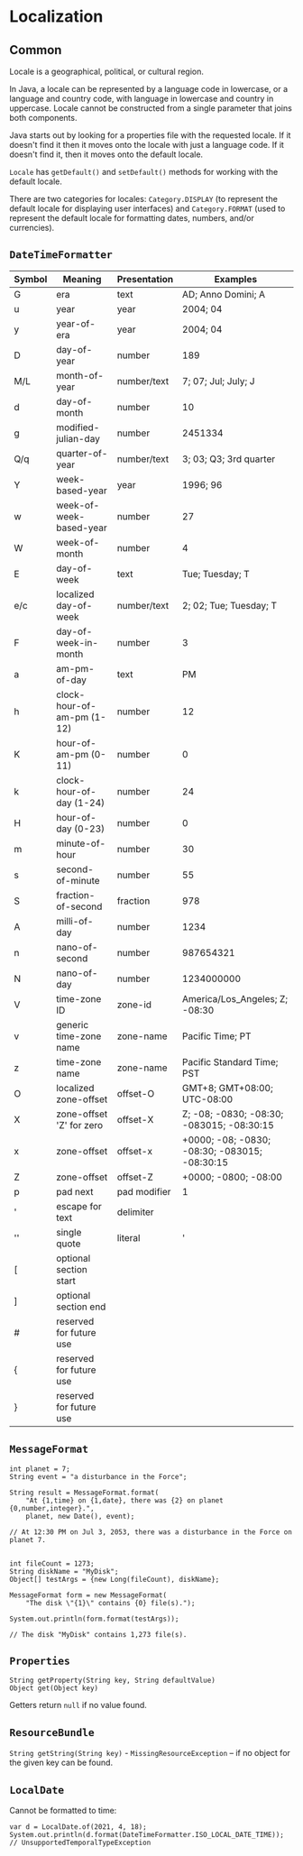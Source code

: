 # Localization

## Common

Locale is a geographical, political, or cultural region.

&#x20;In Java, a locale can be represented by a language code in lowercase, or a language and country code, with language in lowercase and country in uppercase. Locale cannot be constructed from a single parameter that joins both components.

Java starts out by looking for a properties file with the requested locale. If it doesn't find it then it moves onto the locale with just a language code. If it doesn't find it, then it moves onto the default locale.

`Locale` has `getDefault()` and `setDefault()` methods for working with the default locale.

There are two categories for locales: `Category.DISPLAY` (to represent the default locale for displaying user interfaces) and `Category.FORMAT` (used to represent the default locale for formatting dates, numbers, and/or currencies).

## `DateTimeFormatter`

| Symbol | Meaning                    | Presentation | Examples                                      |
| ------ | -------------------------- | ------------ | --------------------------------------------- |
| G      | era                        | text         | AD; Anno Domini; A                            |
| u      | year                       | year         | 2004; 04                                      |
| y      | year-of-era                | year         | 2004; 04                                      |
| D      | day-of-year                | number       | 189                                           |
| M/L    | month-of-year              | number/text  | 7; 07; Jul; July; J                           |
| d      | day-of-month               | number       | 10                                            |
| g      | modified-julian-day        | number       | 2451334                                       |
| Q/q    | quarter-of-year            | number/text  | 3; 03; Q3; 3rd quarter                        |
| Y      | week-based-year            | year         | 1996; 96                                      |
| w      | week-of-week-based-year    | number       | 27                                            |
| W      | week-of-month              | number       | 4                                             |
| E      | day-of-week                | text         | Tue; Tuesday; T                               |
| e/c    | localized day-of-week      | number/text  | 2; 02; Tue; Tuesday; T                        |
| F      | day-of-week-in-month       | number       | 3                                             |
| a      | am-pm-of-day               | text         | PM                                            |
| h      | clock-hour-of-am-pm (1-12) | number       | 12                                            |
| K      | hour-of-am-pm (0-11)       | number       | 0                                             |
| k      | clock-hour-of-day (1-24)   | number       | 24                                            |
| H      | hour-of-day (0-23)         | number       | 0                                             |
| m      | minute-of-hour             | number       | 30                                            |
| s      | second-of-minute           | number       | 55                                            |
| S      | fraction-of-second         | fraction     | 978                                           |
| A      | milli-of-day               | number       | 1234                                          |
| n      | nano-of-second             | number       | 987654321                                     |
| N      | nano-of-day                | number       | 1234000000                                    |
| V      | time-zone ID               | zone-id      | America/Los\_Angeles; Z; -08:30               |
| v      | generic time-zone name     | zone-name    | Pacific Time; PT                              |
| z      | time-zone name             | zone-name    | Pacific Standard Time; PST                    |
| O      | localized zone-offset      | offset-O     | GMT+8; GMT+08:00; UTC-08:00                   |
| X      | zone-offset 'Z' for zero   | offset-X     | Z; -08; -0830; -08:30; -083015; -08:30:15     |
| x      | zone-offset                | offset-x     | +0000; -08; -0830; -08:30; -083015; -08:30:15 |
| Z      | zone-offset                | offset-Z     | +0000; -0800; -08:00                          |
| p      | pad next                   | pad modifier | 1                                             |
| '      | escape for text            | delimiter    |                                               |
| ''     | single quote               | literal      | '                                             |
| \[     | optional section start     |              |                                               |
| ]      | optional section end       |              |                                               |
| #      | reserved for future use    |              |                                               |
| {      | reserved for future use    |              |                                               |
| }      | reserved for future use    |              |                                               |

## `MessageFormat`

```
int planet = 7;
String event = "a disturbance in the Force";

String result = MessageFormat.format(
    "At {1,time} on {1,date}, there was {2} on planet {0,number,integer}.",
    planet, new Date(), event);

// At 12:30 PM on Jul 3, 2053, there was a disturbance in the Force on planet 7.


int fileCount = 1273;
String diskName = "MyDisk";
Object[] testArgs = {new Long(fileCount), diskName};

MessageFormat form = new MessageFormat(
    "The disk \"{1}\" contains {0} file(s).");

System.out.println(form.format(testArgs));

// The disk "MyDisk" contains 1,273 file(s).
```

## `Properties`

`String getProperty(String key, String defaultValue)`\
`Object get(Object key)`

Getters return `null` if no value found.

## `ResourceBundle`

`String getString(String key)` - `MissingResourceException` – if no object for the given key can be found.

## `LocalDate`

Cannot be formatted to time:

```
var d = LocalDate.of(2021, 4, 18);
System.out.println(d.format(DateTimeFormatter.ISO_LOCAL_DATE_TIME));
// UnsupportedTemporalTypeException
```
